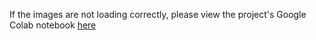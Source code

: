 If the images are not loading correctly, please view the project's Google Colab notebook [here](https://colab.research.google.com/drive/145cXxitNfmqu7D9BAxgYGaWubb2MZh41?usp=sharing)

